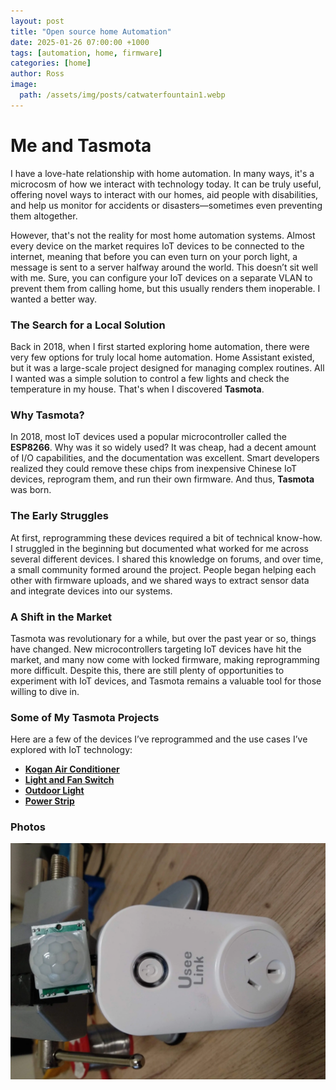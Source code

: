 ```yaml
---
layout: post
title: "Open source home Automation"
date: 2025-01-26 07:00:00 +1000
tags: [automation, home, firmware]
categories: [home]
author: Ross
image: 
  path: /assets/img/posts/catwaterfountain1.webp
---
```

# Me and Tasmota

I have a love-hate relationship with home automation. In many ways, it's a microcosm of how we interact with technology today. It can be truly useful, offering novel ways to interact with our homes, aid people with disabilities, and help us monitor for accidents or disasters—sometimes even preventing them altogether.

However, that's not the reality for most home automation systems. Almost every device on the market requires IoT devices to be connected to the internet, meaning that before you can even turn on your porch light, a message is sent to a server halfway around the world. This doesn’t sit well with me. Sure, you can configure your IoT devices on a separate VLAN to prevent them from calling home, but this usually renders them inoperable. I wanted a better way.

### The Search for a Local Solution

Back in 2018, when I first started exploring home automation, there were very few options for truly local home automation. Home Assistant existed, but it was a large-scale project designed for managing complex routines. All I wanted was a simple solution to control a few lights and check the temperature in my house. That's when I discovered **Tasmota**.

### Why Tasmota?

In 2018, most IoT devices used a popular microcontroller called the **ESP8266**. Why was it so widely used? It was cheap, had a decent amount of I/O capabilities, and the documentation was excellent. Smart developers realized they could remove these chips from inexpensive Chinese IoT devices, reprogram them, and run their own firmware. And thus, **Tasmota** was born.

### The Early Struggles

At first, reprogramming these devices required a bit of technical know-how. I struggled in the beginning but documented what worked for me across several different devices. I shared this knowledge on forums, and over time, a small community formed around the project. People began helping each other with firmware uploads, and we shared ways to extract sensor data and integrate devices into our systems.

### A Shift in the Market

Tasmota was revolutionary for a while, but over the past year or so, things have changed. New microcontrollers targeting IoT devices have hit the market, and many now come with locked firmware, making reprogramming more difficult. Despite this, there are still plenty of opportunities to experiment with IoT devices, and Tasmota remains a valuable tool for those willing to dive in.

### Some of My Tasmota Projects

Here are a few of the devices I’ve reprogrammed and the use cases I’ve explored with IoT technology:

- **[Kogan Air Conditioner](https://templates.blakadder.com/kogan-KAPRA14WFGA.html)** 
- **[Light and Fan Switch](https://templates.blakadder.com/deta_6914HA.html)** 
- **[Outdoor Light](https://templates.blakadder.com/arlec_ABL015HA.html)**
- **[Power Strip](https://templates.blakadder.com/useelink_SM-SO301AU.html)** 

### Photos

![Cat Water Fountain](/assets/img/posts/Catwaterfountain.webp)


